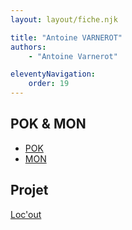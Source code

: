 ```yaml
---
layout: layout/fiche.njk

title: "Antoine VARNEROT"
authors:
    - "Antoine Varnerot"

eleventyNavigation:
    order: 19
---
```


## POK & MON

* [POK](./pok)
* [MON](./mon)

## Projet

[Loc'out](../_projets/Locout)
